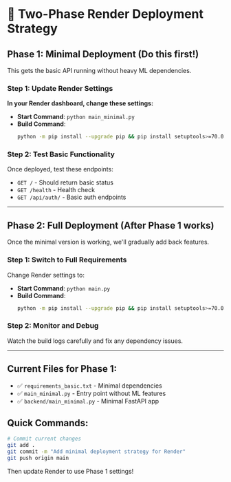 # 🚀 Two-Phase Render Deployment Strategy

## Phase 1: Minimal Deployment (Do this first!)

This gets the basic API running without heavy ML dependencies.

### Step 1: Update Render Settings

**In your Render dashboard, change these settings:**

- **Start Command**: `python main_minimal.py`
- **Build Command**: 
  ```bash
  python -m pip install --upgrade pip && pip install setuptools>=70.0.0 wheel>=0.41.0 && pip install -r requirements_basic.txt
  ```

### Step 2: Test Basic Functionality

Once deployed, test these endpoints:
- `GET /` - Should return basic status
- `GET /health` - Health check
- `GET /api/auth/` - Basic auth endpoints

---

## Phase 2: Full Deployment (After Phase 1 works)

Once the minimal version is working, we'll gradually add back features.

### Step 1: Switch to Full Requirements

Change Render settings to:
- **Start Command**: `python main.py`
- **Build Command**: 
  ```bash
  python -m pip install --upgrade pip && pip install setuptools>=70.0.0 wheel>=0.41.0 && pip install -r requirements.txt
  ```

### Step 2: Monitor and Debug

Watch the build logs carefully and fix any dependency issues.

---

## Current Files for Phase 1:

- ✅ `requirements_basic.txt` - Minimal dependencies
- ✅ `main_minimal.py` - Entry point without ML features
- ✅ `backend/main_minimal.py` - Minimal FastAPI app

## Quick Commands:

```bash
# Commit current changes
git add .
git commit -m "Add minimal deployment strategy for Render"
git push origin main
```

Then update Render to use Phase 1 settings!